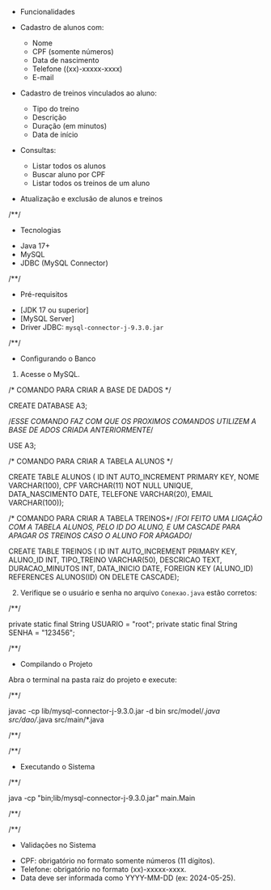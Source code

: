 
* Funcionalidades

- Cadastro de alunos com:
  - Nome
  - CPF (somente números)
  - Data de nascimento
  - Telefone ((xx)-xxxxx-xxxx)
  - E-mail

- Cadastro de treinos vinculados ao aluno:
  - Tipo do treino
  - Descrição
  - Duração (em minutos)
  - Data de início

- Consultas:
  - Listar todos os alunos
  - Buscar aluno por CPF
  - Listar todos os treinos de um aluno

- Atualização e exclusão de alunos e treinos

/**/

* Tecnologias

- Java 17+
- MySQL
- JDBC (MySQL Connector)

/**/


* Pré-requisitos

- [JDK 17 ou superior]
- [MySQL Server]
- Driver JDBC: `mysql-connector-j-9.3.0.jar`

/**/

* Configurando o Banco

1. Acesse o MySQL.

/* COMANDO PARA CRIAR A BASE DE DADOS */

CREATE DATABASE A3;

/*ESSE COMANDO FAZ COM QUE OS PROXIMOS COMANDOS UTILIZEM A BASE DE ADOS CRIADA ANTERIORMENTE*/

USE A3;

/* COMANDO PARA CRIAR A TABELA ALUNOS */

CREATE TABLE ALUNOS (
    ID INT AUTO_INCREMENT PRIMARY KEY,
    NOME VARCHAR(100),
    CPF VARCHAR(11) NOT NULL UNIQUE,
    DATA_NASCIMENTO DATE,
    TELEFONE VARCHAR(20),
    EMAIL VARCHAR(100));

/* COMANDO PARA CRIAR A TABELA TREINOS*/
/*FOI FEITO UMA LIGAÇÃO COM A TABELA ALUNOS, PELO ID DO ALUNO, E UM CASCADE PARA APAGAR OS TREINOS CASO O ALUNO FOR APAGADO*/

CREATE TABLE TREINOS (
    ID INT AUTO_INCREMENT PRIMARY KEY,
    ALUNO_ID INT,
    TIPO_TREINO VARCHAR(50),
    DESCRICAO TEXT,
    DURACAO_MINUTOS INT,
    DATA_INICIO DATE,
    FOREIGN KEY (ALUNO_ID) REFERENCES ALUNOS(ID) ON DELETE CASCADE);

2. Verifique se o usuário e senha no arquivo `Conexao.java` estão corretos:

/**/

private static final String USUARIO = "root";
private static final String SENHA = "123456";

/**/

* Compilando o Projeto

Abra o terminal na pasta raiz do projeto e execute:

/**/

javac -cp lib/mysql-connector-j-9.3.0.jar -d bin src/model/*.java src/dao/*.java src/main/*.java

/**/

/**/

* Executando o Sistema

/**/

java -cp "bin;lib/mysql-connector-j-9.3.0.jar" main.Main

/**/

/**/

* Validações no Sistema

- CPF: obrigatório no formato somente números (11 dígitos).
- Telefone: obrigatório no formato (xx)-xxxxx-xxxx.
- Data deve ser informada como YYYY-MM-DD (ex: 2024-05-25).


